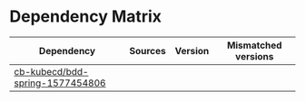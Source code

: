 # Dependency Matrix

Dependency | Sources | Version | Mismatched versions
---------- | ------- | ------- | -------------------
[cb-kubecd/bdd-spring-1577454806](https://github.com/cb-kubecd/bdd-spring-1577454806.git) |  | []() | 
